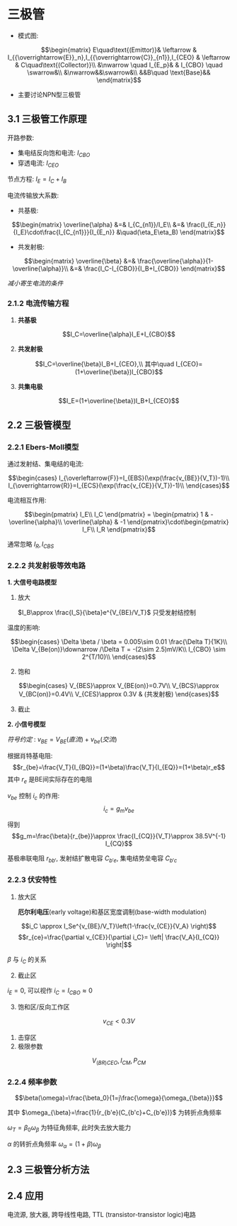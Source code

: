 # 三极管

- 模式图:
  
$$\begin{matrix}
      E\quad\text{(Emittor)}& \leftarrow & I_{{\overrightarrow{E}}_n},I_{{\overrightarrow{C}}_{n1}},I_{CEO}
      & \leftarrow & C\quad\text{(Collector)}\\
      &\nwarrow \quad I_{E_p}& & I_{CBO} \quad \swarrow&\\
      &\nwarrow&&\swarrow&\\
      &&B\quad \text{Base}&&
\end{matrix}$$

- 主要讨论NPN型三极管

## 3.1 三极管工作原理

开路参数:
  - 集电结反向饱和电流: $I_{CBO}$
  - 穿透电流: $I_{CEO}$

节点方程: $I_E=I_C+I_B$

电流传输放大系数:
  - 共基极: 
  
$$\begin{matrix}
    \overline{\alpha} &=& I_{C_{n1}}/I_E\\
    &=& \frac{I_{E_n}}{I_E}\cdot\frac{I_{C_{n1}}}{I_{E_n}} &\quad(\eta_E\eta_B)
\end{matrix}$$

  - 共发射极:
  
$$\begin{matrix}
    \overline{\beta} &=& \frac{\overline{\alpha}}{1-\overline{\alpha}}\\
    &=& \frac{I_C-I_{CBO}}{I_B+I_{CBO}}
\end{matrix}$$

*减小寄生电流的条件*

### 2.1.2 电流传输方程

1. **共基极**
   
$$I_C=\overline{\alpha}I_E+I_{CBO}$$

2. **共发射极**
  
$$I_C=\overline{\beta}I_B+I_{CEO},\\
其中\quad I_{CEO}=(1+\overline{\beta})I_{CBO}$$

3. **共集电极**

$$I_E=(1+\overline{\beta})I_B+I_{CEO}$$

## 2.2 三极管模型

### 2.2.1 Ebers-Moll模型

通过发射结、集电结的电流:

$$\begin{cases}
  I_{\overleftarrow{F}}=I_{EBS}(\exp(\frac{v_{BE}}{V_T})-1)\\
  I_{\overrightarrow{R}}=I_{ECS}(\exp(\frac{v_{CE}}{V_T})-1)\\
\end{cases}$$

电流相互作用:

$$\begin{pmatrix}
  I_E\\
  I_C
\end{pmatrix} = \begin{pmatrix}
  1 & -\overline{\alpha}\\
  \overline{\alpha} & -1
\end{pmatrix}\cdot\begin{pmatrix}
  I_F\\
  I_R
\end{pmatrix}$$

通常忽略 $I_R,I_{CBS}$

### 2.2.2 共发射极等效电路

**1. 大信号电路模型**

1. 放大
   
   $I_B\approx \frac{I_S}{\beta}e^{V_{BE}/V_T}$ 只受发射结控制

温度的影响:

$$\begin{cases}
 \Delta \beta / \beta = 0.005\sim 0.01 \frac{\Delta T}{1K}\\
 \Delta V_{Be(on)}\downarrow /\Delta T = -(2\sim 2.5)mV/K\\
 I_{CBO} \sim 2^{T/10}\\
\end{cases}$$

2. 饱和

$$\begin{cases}
 V_{BES}\approx V_{BE(on)}=0.7V\\
 V_{BCS}\approx V_{BC(on)}=0.4V\\
 V_{CES}\approx 0.3V & (共发射极)
\end{cases}$$
  
3. 截止

**2. 小信号模型**

*符号约定* : $v_{BE}=V_{BE}(直流)+v_{be}(交流)$

根据肖特基电阻:
$$r_{be}=\frac{V_T}{I_{BQ}}=(1+\beta)\frac{V_T}{I_{EQ}}=(1+\beta)r_e$$
其中 $r_e$ 是BE间实际存在的电阻

$v_{be}$ 控制 $i_c$ 的作用:
$$i_c=g_mv_{be}$$

得到
$$g_m=\frac{\beta}{r_{be}}\approx \frac{I_{CQ}}{V_T}\approx 38.5V^{-1} I_{CQ}$$

基极串联电阻 $r_{bb'}$, 发射结扩散电容 $C_{b'e}$, 集电结势垒电容 $C_{b'c}$


### 2.2.3 伏安特性

1. 放大区
   
   **厄尔利电压**(early voltage)和基区宽度调制(base-width modulation)

  $$i_C \approx I_Se^{v_{BE}/V_T}\left(1-\frac{v_{CE}}{V_A} \right)$$
  $$r_{ce}=\frac{\partial v_{CE}}{\partial i_C}= \left| \frac{V_A}{I_{CQ}} \right|$$ 

   $\beta$ 与 $i_C$ 的关系

2. 截止区

  $i_E=0$, 可以视作 $i_C=I_{CBO}\approx 0$

3. 饱和区/反向工作区
  
$$v_{CE}<0.3V$$

1. 击穿区
2. 极限参数

$$V_{(BR)CEO},I_{CM},P_{CM}$$

### 2.2.4 频率参数

$$\beta(\omega)=\frac{\beta_0}{1=j\frac{\omega}{\omega_{\beta}}}$$

其中 $\omega_{\beta}=\frac{1}{r_{b'e}(C_{b'c}+C_{b'e})}$ 为转折点角频率

$\omega_T=\beta_0\omega_{\beta}$
为特征角频率, 此时失去放大能力

$\alpha$ 的转折点角频率 $\omega_{\alpha}=(1+\beta)\omega_{\beta}$

## 2.3 三极管分析方法
## 2.4 应用
电流源, 放大器, 跨导线性电路, TTL (transistor-transistor logic)电路